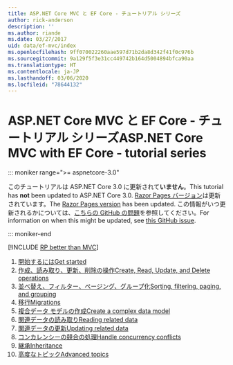 ```yaml
---
title: ASP.NET Core MVC と EF Core - チュートリアル シリーズ
author: rick-anderson
description: ''
ms.author: riande
ms.date: 03/27/2017
uid: data/ef-mvc/index
ms.openlocfilehash: 9ff070022260aae597d71b2da8d342f41f0c976b
ms.sourcegitcommit: 9a129f5f3e31cc449742b164d5004894bfca90aa
ms.translationtype: HT
ms.contentlocale: ja-JP
ms.lasthandoff: 03/06/2020
ms.locfileid: "78644132"
---
```

# <a name="aspnet-core-mvc-with-ef-core---tutorial-series"></a><span data-ttu-id="7a68c-102">ASP.NET Core MVC と EF Core - チュートリアル シリーズ</span><span class="sxs-lookup"><span data-stu-id="7a68c-102">ASP.NET Core MVC with EF Core - tutorial series</span></span>

::: moniker range=">= aspnetcore-3.0"

<span data-ttu-id="7a68c-103">このチュートリアルは ASP.NET Core 3.0 に更新されて**いません**。</span><span class="sxs-lookup"><span data-stu-id="7a68c-103">This tutorial has **not** been updated to ASP.NET Core 3.0.</span></span> <span data-ttu-id="7a68c-104">[Razor Pages バージョン](xref:data/ef-rp/intro)は更新されています。</span><span class="sxs-lookup"><span data-stu-id="7a68c-104">The [Razor Pages version](xref:data/ef-rp/intro) has been updated.</span></span> <span data-ttu-id="7a68c-105">この情報がいつ更新されるかについては、[こちらの GitHub の問題](https://github.com/dotnet/AspNetCore.Docs/issues/13920)を参照してください。</span><span class="sxs-lookup"><span data-stu-id="7a68c-105">For information on when this might be updated, see [this GitHub issue](https://github.com/dotnet/AspNetCore.Docs/issues/13920).</span></span>

::: moniker-end

[!INCLUDE [RP better than MVC](../../includes/RP-EF/rp-over-mvc.md)]

1. [<span data-ttu-id="7a68c-106">開始するには</span><span class="sxs-lookup"><span data-stu-id="7a68c-106">Get started</span></span>](xref:data/ef-mvc/intro)
1. [<span data-ttu-id="7a68c-107">作成、読み取り、更新、削除の操作</span><span class="sxs-lookup"><span data-stu-id="7a68c-107">Create, Read, Update, and Delete operations</span></span>](xref:data/ef-mvc/crud)
1. [<span data-ttu-id="7a68c-108">並べ替え、フィルター、ページング、グループ化</span><span class="sxs-lookup"><span data-stu-id="7a68c-108">Sorting, filtering, paging, and grouping</span></span>](xref:data/ef-mvc/sort-filter-page)
1. [<span data-ttu-id="7a68c-109">移行</span><span class="sxs-lookup"><span data-stu-id="7a68c-109">Migrations</span></span>](xref:data/ef-mvc/migrations)
1. [<span data-ttu-id="7a68c-110">複合データ モデルの作成</span><span class="sxs-lookup"><span data-stu-id="7a68c-110">Create a complex data model</span></span>](xref:data/ef-mvc/complex-data-model)
1. [<span data-ttu-id="7a68c-111">関連データの読み取り</span><span class="sxs-lookup"><span data-stu-id="7a68c-111">Reading related data</span></span>](xref:data/ef-mvc/read-related-data)
1. [<span data-ttu-id="7a68c-112">関連データの更新</span><span class="sxs-lookup"><span data-stu-id="7a68c-112">Updating related data</span></span>](xref:data/ef-mvc/update-related-data)
1. [<span data-ttu-id="7a68c-113">コンカレンシーの競合の処理</span><span class="sxs-lookup"><span data-stu-id="7a68c-113">Handle concurrency conflicts</span></span>](xref:data/ef-mvc/concurrency)
1. [<span data-ttu-id="7a68c-114">継承</span><span class="sxs-lookup"><span data-stu-id="7a68c-114">Inheritance</span></span>](xref:data/ef-mvc/inheritance)
1. [<span data-ttu-id="7a68c-115">高度なトピック</span><span class="sxs-lookup"><span data-stu-id="7a68c-115">Advanced topics</span></span>](xref:data/ef-mvc/advanced)
